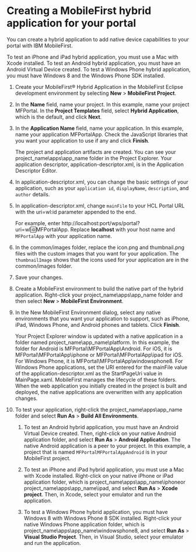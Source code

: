 # Creating a MobileFirst hybrid application for your portal

You can create a hybrid application to add native device capabilities to your portal with IBM MobileFirst.

To test an iPhone and iPad hybrid application, you must use a Mac with Xcode installed. To test an Android hybrid application, you must have an Android Virtual Device created. To test a Windows Phone hybrid application, you must have Windows 8 and the Windows Phone SDK installed.

1.  Create your MobileFirst® Hybrid Application in the MobileFirst Eclipse development environment by selecting **New** \> **MobileFirst Project**.

2.  In the **Name** field, name your project. In this example, name your project MFPortal. In the **Project Templates** field, select **Hybrid Application**, which is the default, and click **Next**.

3.  In the **Application Name** field, name your application. In this example, name your application MFPortalApp. Check the JavaScript libraries that you want your application to use if any and click **Finish**.

    The project and application artifacts are created. You can see your project\_name\\apps\\app\_name folder in the Project Explorer. Your application descriptor, application-descriptor.xml, is in the Application Descriptor Editor.

4.  In application-descriptor.xml, you can change the basic settings of your application, such as your `application id`, `displayName`, `description`, and `author` details.

5.  In application-descriptor.xml, change `mainFile` to your HCL Portal URL with the uri=wl:id parameter appended to the end.

    For example, enter http://localhost:port/wps/portal?uri=wl:id:MFPortalApp. Replace **localhost** with your host name and `MFPortalApp` with your application name.

6.  In the common/images folder, replace the icon.png and thumbnail.png files with the custom images that you want for your application. The `thumbnailImage` shows that the icons used for your application are in the common/images folder.

7.  Save your changes.

8.  Create a MobileFirst environment to build the native part of the hybrid application. Right-click your project\_name\\apps\\app\_name folder and then select **New** \> **MobileFirst Environment**.

9.  In the New MobileFirst Environment dialog, select any native environments that you want your application to support, such as iPhone, iPad, Windows Phone, and Android phones and tablets. Click **Finish**.

    Your Project Explorer window is updated with a native application in a folder named project\_name\\app\_name\\platform. In this example, the folder for Android is MFPortal\\MFPortalApp\\Android. For iOS, it is MFPortal\\MFPortalApp\\iphone or MFPortal\\MFPortalApp\\ipad for iOS. For Windows Phone, it is MFPortal\\MFPortalApp\\windowsphone8. For Windows Phone applications, set the URI entered for the mainFile value of the application-descriptor.xml as the StartPageUri value in MainPage.xaml. MobileFirst manages the lifecycle of these folders. When the web application you initially created in the project is built and deployed, the native applications are overwritten with any application changes.

10. To test your application, right-click the project\_name\\apps\\app\_name folder and select **Run As** \> **Build All Environments**.

    1.  To test an Android hybrid application, you must have an Android Virtual Device created. Then, right-click on your native Android application folder, and select **Run As** \> **Android Application**. The native Android application is a peer to your project. In this example, a project that is named `MFPortalMFPortalAppAndroid` is in your MobileFirst project.

    2.  To test an iPhone and iPad hybrid application, you must use a Mac with Xcode installed. Right-click on your native iPhone or iPad application folder, which is project\_name\\apps\\app\_name\\iphoneor project\_name\\apps\\app\_name\\ipad, and select **Run As** \> **Xcode project**. Then, in Xcode, select your emulator and run the application.

    3.  To test a Windows Phone hybrid application, you must have Windows 8 with Windows Phone 8 SDK installed. Right-click your native Windows Phone application folder, which is project\_name\\apps\\app\_name\\windowsphone8, and select **Run As** \> **Visual Studio Project**. Then, in Visual Studio, select your emulator and run the application.



